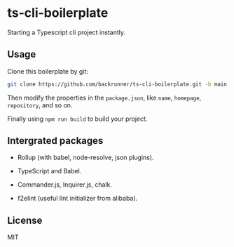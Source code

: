 # ts-cli-boilerplate

Starting a Typescript cli project instantly.

## Usage

Clone this boilerplate by git:

```bash
git clone https://github.com/backrunner/ts-cli-boilerplate.git -b main --depth 1
```

Then modify the properties in the `package.json`, like `name`, `homepage`, `repository`, and so on.

Finally using `npm run build` to build your project.

## Intergrated packages

- Rollup (with babel, node-resolve, json plugins).

- TypeScript and Babel.

- Commander.js, Inquirer.js, chalk.

- f2elint (useful lint initializer from alibaba).

## License

MIT
